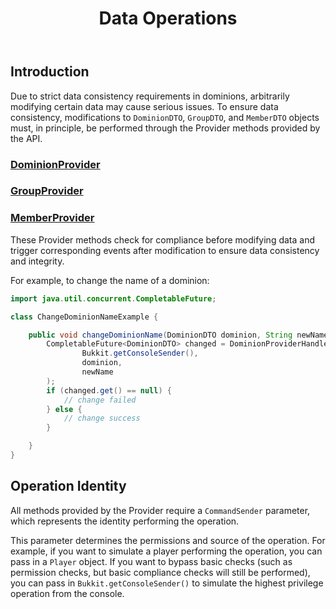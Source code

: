﻿---
title: Data Operations
createTime: 2025/08/21 13:16:26
permalink: /en/api/operate/
---

## Introduction

Due to strict data consistency requirements in dominions, arbitrarily modifying certain data may cause serious issues.
To ensure data consistency, modifications to `DominionDTO`, `GroupDTO`, and `MemberDTO` objects
must, in principle, be performed through the Provider methods provided by the API.

### [DominionProvider](https://lunadeermc.github.io/DominionAPI/cn/lunadeer/dominion/providers/DominionProvider.html)
### [GroupProvider](https://lunadeermc.github.io/DominionAPI/cn/lunadeer/dominion/providers/GroupProvider.html)
### [MemberProvider](https://lunadeermc.github.io/DominionAPI/cn/lunadeer/dominion/providers/MemberProvider.html)

These Provider methods check for compliance before modifying data and trigger corresponding events after modification to
ensure data consistency and integrity.

For example, to change the name of a dominion:

```java
import java.util.concurrent.CompletableFuture;

class ChangeDominionNameExample {

    public void changeDominionName(DominionDTO dominion, String newName) {
        CompletableFuture<DominionDTO> changed = DominionProviderHandler.getInstance().renameDominion(
                Bukkit.getConsoleSender(),
                dominion,
                newName
        );
        if (changed.get() == null) {
            // change failed
        } else {
            // change success
        }

    }
}
```

## Operation Identity

All methods provided by the Provider require a `CommandSender` parameter, which represents the identity performing the
operation.

This parameter determines the permissions and source of the operation. For example, if you want to simulate a player
performing the operation, you can pass in a `Player` object.
If you want to bypass basic checks (such as permission checks, but basic compliance checks will still be performed), you
can pass in `Bukkit.getConsoleSender()` to simulate the highest privilege operation from the console.

